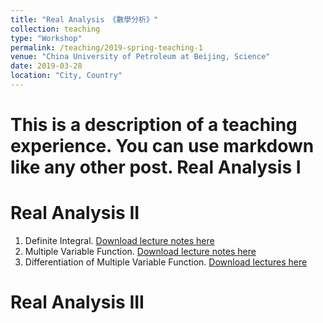 ```yaml
---
title: "Real Analysis 《數學分析》"
collection: teaching
type: "Workshop"
permalink: /teaching/2019-spring-teaching-1
venue: "China University of Petroleum at Beijing, Science"
date: 2019-03-28
location: "City, Country"
---
```


This is a description of a teaching experience. You can use markdown like any other post.
Real Analysis I
======

Real Analysis II
======
1. Definite Integral.
[Download lecture notes here](http://wuguoning.github.io/files/integral.pdf)
2. Multiple Variable Function.
[Download lecture notes here](http://wuguoning.github.io/files/mul_var_fun.pdf)
2. Differentiation of Multiple Variable Function.
[Download lectures here](http://wuguoning.github.io/files/diff_multi_var.pdf)

Real Analysis III
======

